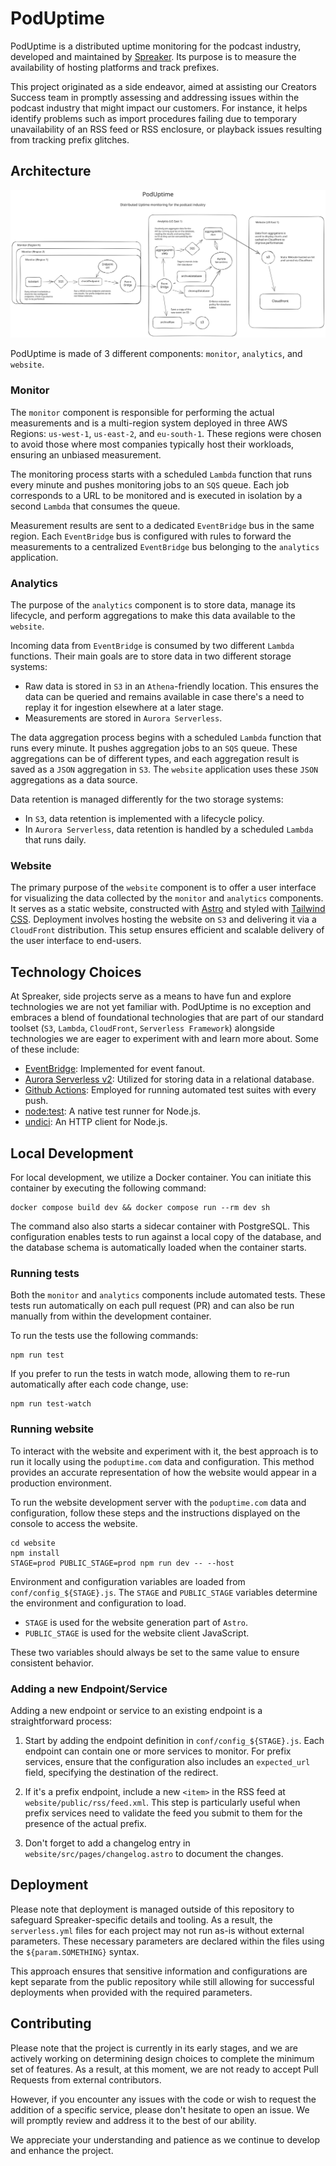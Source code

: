# PodUptime

PodUptime is a distributed uptime monitoring for the podcast industry, developed and maintained by [Spreaker](https://www.spreaker.com). Its purpose is to measure the availability of hosting platforms and track prefixes.

This project originated as a side endeavor, aimed at assisting our Creators Success team in promptly assessing and addressing issues within the podcast industry that might impact our customers. For instance, it helps identify problems such as import procedures failing due to temporary unavailability of an RSS feed or RSS enclosure, or playback issues resulting from tracking prefix glitches.

## Architecture

![Architecture](doc/architecture.excalidraw.svg)

PodUptime is made of 3 different components: `monitor`, `analytics`, and `website`.

### Monitor

The `monitor` component is responsible for performing the actual measurements and is a multi-region system deployed in three AWS Regions: `us-west-1`, `us-east-2`, and `eu-south-1`. These regions were chosen to avoid those where most companies typically host their workloads, ensuring an unbiased measurement.

The monitoring process starts with a scheduled `Lambda` function that runs every minute and pushes monitoring jobs to an `SQS` queue. Each job corresponds to a URL to be monitored and is executed in isolation by a second `Lambda` that consumes the queue.

Measurement results are sent to a dedicated `EventBridge` bus in the same region. Each `EventBridge` bus is configured with rules to forward the measurements to a centralized `EventBridge` bus belonging to the `analytics` application.

### Analytics

The purpose of the `analytics` component is to store data, manage its lifecycle, and perform aggregations to make this data available to the `website`.

Incoming data from `EventBridge` is consumed by two different `Lambda` functions. Their main goals are to store data in two different storage systems:

- Raw data is stored in `S3` in an `Athena`-friendly location. This ensures the data can be queried and remains available in case there's a need to replay it for ingestion elsewhere at a later stage.
- Measurements are stored in `Aurora Serverless`.

The data aggregation process begins with a scheduled `Lambda` function that runs every minute. It pushes aggregation jobs to an `SQS` queue. These aggregations can be of different types, and each aggregation result is saved as a `JSON` aggregation in `S3`. The `website` application uses these `JSON` aggregations as a data source.

Data retention is managed differently for the two storage systems:

- In `S3`, data retention is implemented with a lifecycle policy.
- In `Aurora Serverless`, data retention is handled by a scheduled `Lambda` that runs daily.

### Website

The primary purpose of the `website` component is to offer a user interface for visualizing the data collected by the `monitor` and `analytics` components. It serves as a static website, constructed with [Astro](https://astro.build) and styled with [Tailwind CSS](https://tailwindcss.com/). Deployment involves hosting the website on `S3` and delivering it via a `CloudFront` distribution. This setup ensures efficient and scalable delivery of the user interface to end-users.

## Technology Choices

At Spreaker, side projects serve as a means to have fun and explore technologies we are not yet familiar with. PodUptime is no exception and embraces a blend of foundational technologies that are part of our standard toolset (`S3`, `Lambda`, `CloudFront`, `Serverless Framework`) alongside technologies we are eager to experiment with and learn more about. Some of these include:

- [EventBridge](https://aws.amazon.com/eventbridge/): Implemented for event fanout.
- [Aurora Serverless v2](https://docs.aws.amazon.com/AmazonRDS/latest/AuroraUserGuide/aurora-serverless-v2.html): Utilized for storing data in a relational database.
- [Github Actions](https://docs.github.com/en/actions): Employed for running automated test suites with every push.
- [node:test](https://nodejs.org/docs/latest-v18.x/api/test.html): A native test runner for Node.js.
- [undici](https://github.com/nodejs/undici): An HTTP client for Node.js.


## Local Development

For local development, we utilize a Docker container. You can initiate this container by executing the following command:

```shell
docker compose build dev && docker compose run --rm dev sh
```

The command also also starts a sidecar container with PostgreSQL. This configuration enables tests to run against a local copy of the database, and the database schema is automatically loaded when the container starts.

### Running tests

Both the `monitor` and `analytics` components include automated tests. These tests run automatically on each pull request (PR) and can also be run manually from within the development container.

To run the tests use the following commands:

```shell
npm run test
```

If you prefer to run the tests in watch mode, allowing them to re-run automatically after each code change, use:

```shell
npm run test-watch
```

### Running website

To interact with the website and experiment with it, the best approach is to run it locally using the `poduptime.com` data and configuration. This method provides an accurate representation of how the website would appear in a production environment.

To run the website development server with the `poduptime.com` data and configuration, follow these steps and the instructions displayed on the console to access the website.

```shell
cd website
npm install
STAGE=prod PUBLIC_STAGE=prod npm run dev -- --host
```

Environment and configuration variables are loaded from `conf/config_${STAGE}.js`. The `STAGE` and `PUBLIC_STAGE` variables determine the environment and configuration to load.

- `STAGE` is used for the website generation part of `Astro`.
- `PUBLIC_STAGE` is used for the website client JavaScript.

These two variables should always be set to the same value to ensure consistent behavior.

### Adding a new Endpoint/Service

Adding a new endpoint or service to an existing endpoint is a straightforward process:

1. Start by adding the endpoint definition in `conf/config_${STAGE}.js`. Each endpoint can contain one or more services to monitor. For prefix services, ensure that the configuration also includes an `expected_url` field, specifying the destination of the redirect.

2. If it's a prefix endpoint, include a new `<item>` in the RSS feed at `website/public/rss/feed.xml`. This step is particularly useful when prefix services need to validate the feed you submit to them for the presence of the actual prefix.

3. Don't forget to add a changelog entry in `website/src/pages/changelog.astro` to document the changes.

## Deployment

Please note that deployment is managed outside of this repository to safeguard Spreaker-specific details and tooling. As a result, the `serverless.yml` files for each project may not run as-is without external parameters. These necessary parameters are declared within the files using the `${param.SOMETHING}` syntax.

This approach ensures that sensitive information and configurations are kept separate from the public repository while still allowing for successful deployments when provided with the required parameters.

## Contributing

Please note that the project is currently in its early stages, and we are actively working on determining design choices to complete the minimum set of features. As a result, at this moment, we are not ready to accept Pull Requests from external contributors.

However, if you encounter any issues with the code or wish to request the addition of a specific service, please don't hesitate to open an issue. We will promptly review and address it to the best of our ability.

We appreciate your understanding and patience as we continue to develop and enhance the project.